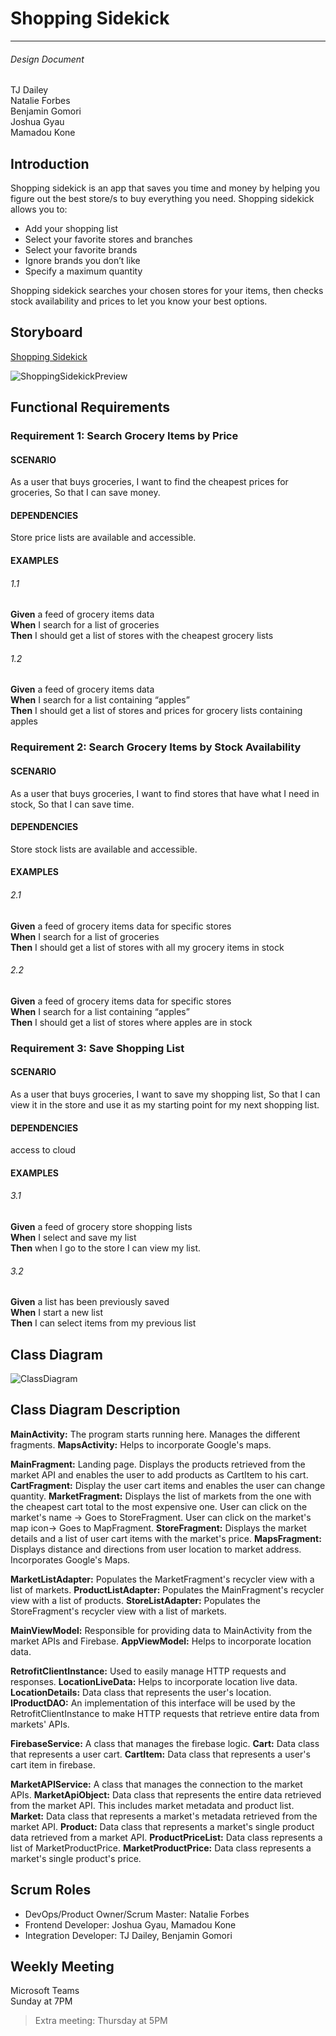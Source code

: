 # Shopping Sidekick
---
###### Design Document

TJ Dailey  
Natalie Forbes  
Benjamin Gomori  
Joshua Gyau  
Mamadou Kone

## Introduction

Shopping sidekick is an app that saves you time and money by helping you figure out the best store/s to buy everything you need. Shopping sidekick allows you to:
-	Add your shopping list
-	Select your favorite stores and branches
-	Select your favorite brands
-	Ignore brands you don’t like
-	Specify a maximum quantity 

Shopping sidekick searches your chosen stores for your items, then checks stock availability and prices to let you know your best options. 
## Storyboard
[Shopping Sidekick](https://projects.invisionapp.com/prototype/ckkhhheid002wmg01p4rl98gv/play)

![ShoppingSidekickPreview](https://user-images.githubusercontent.com/64596547/106222273-2c930080-61ad-11eb-9c5a-90e546288892.png)

## Functional Requirements

### Requirement 1: Search Grocery Items by Price
#### SCENARIO
As a user that buys groceries,
I want to find the cheapest prices for groceries,
So that I can save money.
#### DEPENDENCIES
Store price lists are available and accessible.

#### EXAMPLES
###### 1.1
**Given** a feed of grocery items data  
**When** I search for a list of groceries  
**Then** I should get a list of stores with the cheapest grocery lists

###### 1.2
**Given** a feed of grocery items data  
**When** I search for a list containing “apples”  
**Then** I should get a list of stores and prices for grocery lists containing apples

### Requirement 2: Search Grocery Items by Stock Availability
#### SCENARIO
As a user that buys groceries,
I want to find stores that have what I need in stock,
So that I can save time.
#### DEPENDENCIES
Store stock lists are available and accessible.

#### EXAMPLES
###### 2.1
**Given** a feed of grocery items data for specific stores  
**When** I search for a list of groceries  
**Then** I should get a list of stores with all my grocery items in stock

###### 2.2
**Given** a feed of grocery items data for specific stores  
**When** I search for a list containing “apples”  
**Then** I should get a list of stores where apples are in stock

### Requirement 3: Save Shopping List
#### SCENARIO
As a user that buys groceries,
I want to save my shopping list,
So that I can view it in the store and use it as my starting point for my next shopping list.
#### DEPENDENCIES
access to cloud
#### EXAMPLES
###### 3.1
**Given** a feed of grocery store shopping lists  
**When** I select and save my list  
**Then** when I go to the store I can view my list.

###### 3.2
**Given** a list has been previously saved  
**When** I start a new list  
**Then** I can select items from my previous list

## Class Diagram
![ClassDiagram](https://user-images.githubusercontent.com/54749949/115595602-1cb72400-a2a5-11eb-87cd-7f01c686e6d2.png)

## Class Diagram Description
**MainActivity:** The program starts running here. Manages the different fragments.
**MapsActivity:** Helps to incorporate Google's maps.

**MainFragment:** Landing page. Displays the products retrieved from the market API and enables the user to add products as CartItem to his cart.
**CartFragment:** Display the user cart items and enables the user can change quantity.
**MarketFragment:** Displays the list of markets from the one with the cheapest cart total to the most expensive one. 
User can click on the market's name -> Goes to StoreFragment.
User can click on the market's map icon-> Goes to MapFragment.
**StoreFragment:** Displays the market details and a list of user cart items with the market's price.
**MapsFragment:** Displays distance and directions from user location to market address. Incorporates Google's Maps.


**MarketListAdapter:** Populates the MarketFragment's recycler view with a list of markets.
**ProductListAdapter:** Populates the MainFragment's recycler view with a list of products.
**StoreListAdapter:** Populates the StoreFragment's recycler view with a list of markets.

**MainViewModel:** Responsible for providing data to MainActivity from the market APIs and Firebase.
**AppViewModel:** Helps to incorporate location data.

**RetrofitClientInstance:** Used to easily manage HTTP requests and responses.
**LocationLiveData:** Helps to incorporate location live data.
**LocationDetails:** Data class that represents the user's location.
**IProductDAO:** An implementation of this interface will be used by the RetrofitClientInstance to make HTTP requests that retrieve entire data from markets' APIs.

**FirebaseService:** A class that manages the firebase logic.
**Cart:** Data class that represents a user cart.
**CartItem:** Data class that represents a user's cart item in firebase. 

**MarketAPIService:** A class that manages the connection to the market APIs.
**MarketApiObject:** Data class that represents the entire data retrieved from the market API. This includes market metadata and product list.
**Market:** Data class that represents a market's metadata retrieved from the market API.
**Product:** Data class that represents a market's single product data retrieved from a market API.
**ProductPriceList:** Data class represents a list of MarketProductPrice.
**MarketProductPrice:** Data class represents a market's single product's price.

## Scrum Roles

-	DevOps/Product Owner/Scrum Master: Natalie Forbes
-	Frontend Developer: Joshua Gyau, Mamadou Kone
-	Integration Developer: TJ Dailey, Benjamin Gomori
## Weekly Meeting

Microsoft Teams  
Sunday at 7PM
> Extra meeting: Thursday at 5PM


